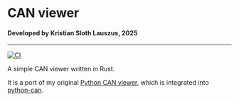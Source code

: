 # CAN viewer

#### Developed by Kristian Sloth Lauszus, 2025
_________
[![CI](https://github.com/Lauszus/can-viewer-rs/actions/workflows/ci.yml/badge.svg)](https://github.com/Lauszus/can-viewer-rs/actions/workflows/ci.yml)

A simple CAN viewer written in Rust.

It is a port of my original [Python CAN viewer](https://github.com/Lauszus/python_can_viewer), which is integrated into [python-can](https://github.com/hardbyte/python-can).
